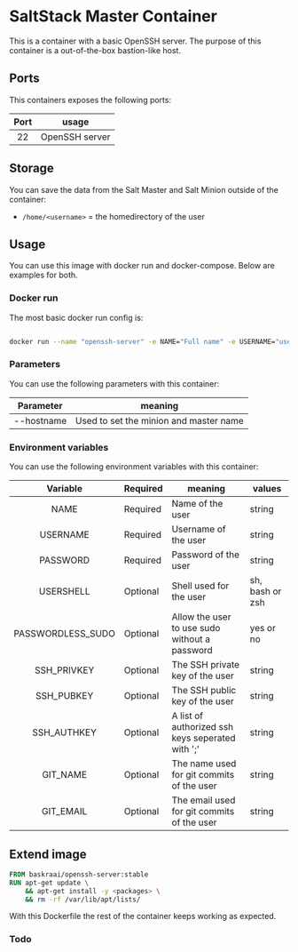 # SaltStack Master Container

This is a container with a basic OpenSSH server.
The purpose of this container is a out-of-the-box bastion-like host.

## Ports

This containers exposes the following ports:

| Port | usage |
| :---: | --- |
| 22 | OpenSSH server |

## Storage

You can save the data from the Salt Master and Salt Minion outside of the container:

- `/home/<username>` = the homedirectory of the user

## Usage

You can use this image with docker run and docker-compose.
Below are examples for both.

### Docker run

The most basic docker run config is:

```bash

docker run --name "openssh-server" -e NAME="Full name" -e USERNAME="username" -e PASSWORD="password" baskraai/openssh-server

```

### Parameters

You can use the following parameters with this container:

| Parameter | meaning |
| :---: | --- |
| --hostname | Used to set the minion and master name |

### Environment variables

You can use the following environment variables with this container:

| Variable | Required | meaning | values |
| :---: | --- | --- | --- |
| NAME | Required | Name of the user | string
| USERNAME | Required | Username of the user | string
| PASSWORD | Required | Password of the user | string
| USERSHELL | Optional | Shell used for the user | sh, bash or zsh
| PASSWORDLESS_SUDO | Optional | Allow the user to use sudo without a password | yes or no
| SSH_PRIVKEY | Optional | The SSH private key of the user | string
| SSH_PUBKEY | Optional | The SSH public key of the user | string
| SSH_AUTHKEY | Optional | A list of authorized ssh keys seperated with ';' | string
| GIT_NAME | Optional | The name used for git commits of the user | string
| GIT_EMAIL | Optional | The email used for git commits of the user | string

## Extend image

```Dockerfile
FROM baskraai/openssh-server:stable
RUN apt-get update \
    && apt-get install -y <packages> \
    && rm -rf /var/lib/apt/lists/
```

With this Dockerfile the rest of the container keeps working as expected.

### Todo
